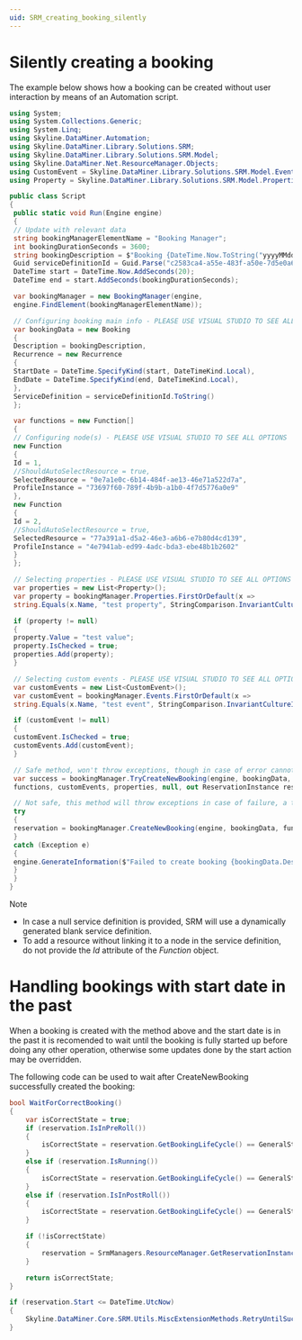 ```yaml
---
uid: SRM_creating_booking_silently
---
```


# Silently creating a booking

The example below shows how a booking can be created without user interaction by means of an Automation script.

```csharp
using System;
using System.Collections.Generic;
using System.Linq;
using Skyline.DataMiner.Automation;
using Skyline.DataMiner.Library.Solutions.SRM;
using Skyline.DataMiner.Library.Solutions.SRM.Model;
using Skyline.DataMiner.Net.ResourceManager.Objects;
using CustomEvent = Skyline.DataMiner.Library.Solutions.SRM.Model.Events.Event;
using Property = Skyline.DataMiner.Library.Solutions.SRM.Model.Properties.Property;

public class Script
{
 public static void Run(Engine engine)
 {
 // Update with relevant data
 string bookingManagerElementName = "Booking Manager";
 int bookingDurationSeconds = 3600;
 string bookingDescription = $"Booking {DateTime.Now.ToString("yyyyMMdd HHmmss")}";
 Guid serviceDefinitionId = Guid.Parse("c2583ca4-a55e-483f-a50e-7d5e0a6b357f");
 DateTime start = DateTime.Now.AddSeconds(20);
 DateTime end = start.AddSeconds(bookingDurationSeconds);

 var bookingManager = new BookingManager(engine,
 engine.FindElement(bookingManagerElementName));

 // Configuring booking main info - PLEASE USE VISUAL STUDIO TO SEE ALL OPTIONS
 var bookingData = new Booking
 {
 Description = bookingDescription,
 Recurrence = new Recurrence
 {
 StartDate = DateTime.SpecifyKind(start, DateTimeKind.Local),
 EndDate = DateTime.SpecifyKind(end, DateTimeKind.Local),
 },
 ServiceDefinition = serviceDefinitionId.ToString()
 };

 var functions = new Function[]
 {
 // Configuring node(s) - PLEASE USE VISUAL STUDIO TO SEE ALL OPTIONS
 new Function
 {
 Id = 1,
 //ShouldAutoSelectResource = true,
 SelectedResource = "0e7a1e0c-6b14-484f-ae13-46e71a522d7a",
 ProfileInstance = "73697f60-789f-4b9b-a1b0-4f7d5776a0e9"
 },
 new Function
 {
 Id = 2,
 //ShouldAutoSelectResource = true,
 SelectedResource = "77a391a1-d5a2-46e3-a6b6-e7b80d4cd139",
 ProfileInstance = "4e7941ab-ed99-4adc-bda3-ebe48b1b2602"
 }
 };

 // Selecting properties - PLEASE USE VISUAL STUDIO TO SEE ALL OPTIONS
 var properties = new List<Property>();
 var property = bookingManager.Properties.FirstOrDefault(x =>
 string.Equals(x.Name, "test property", StringComparison.InvariantCultureIgnoreCase));

 if (property != null)
 {
 property.Value = "test value";
 property.IsChecked = true;
 properties.Add(property);
 }

 // Selecting custom events - PLEASE USE VISUAL STUDIO TO SEE ALL OPTIONS
 var customEvents = new List<CustomEvent>();
 var customEvent = bookingManager.Events.FirstOrDefault(x =>
 string.Equals(x.Name, "test event", StringComparison.InvariantCultureIgnoreCase));

 if (customEvent != null)
 {
 customEvent.IsChecked = true;
 customEvents.Add(customEvent);
 }

 // Safe method, won't throw exceptions, though in case of error cannot be seen
 var success = bookingManager.TryCreateNewBooking(engine, bookingData,
 functions, customEvents, properties, null, out ReservationInstance reservation);

 // Not safe, this method will throw exceptions in case of failure, a try catch is necessary
 try
 {
 reservation = bookingManager.CreateNewBooking(engine, bookingData, functions, customEvents, properties);
 }
 catch (Exception e)
 {
 engine.GenerateInformation($"Failed to create booking {bookingData.Description} due to: {e}");
 }
 }
}
```

> [!NOTE]
>
> - In case a null service definition is provided, SRM will use a dynamically generated blank service definition.<!-- RN 30324 -->
> - To add a resource without linking it to a node in the service definition, do not provide the *Id* attribute of the *Function* object.<!-- RN 30324 -->

# Handling bookings with start date in the past

When a booking is created with the method above and the start date is in the past it is recomended to wait until the booking is fully started up before doing any other operation, otherwise some updates done by the start action may be overridden.

The following code can be used to wait after CreateNewBooking successfully created the booking:

```csharp
bool WaitForCorrectBooking()
{
    var isCorrectState = true;
    if (reservation.IsInPreRoll())
    {
        isCorrectState = reservation.GetBookingLifeCycle() == GeneralStatus.Starting;
    }
    else if (reservation.IsRunning())
    {
        isCorrectState = reservation.GetBookingLifeCycle() == GeneralStatus.Running;
    }
    else if (reservation.IsInPostRoll())
    {
        isCorrectState = reservation.GetBookingLifeCycle() == GeneralStatus.Stopping;
    }

    if (!isCorrectState)
    {
        reservation = SrmManagers.ResourceManager.GetReservationInstance(reservation.ID);
    }

    return isCorrectState;
}

if (reservation.Start <= DateTime.UtcNow)
{
    Skyline.DataMiner.Core.SRM.Utils.MiscExtensionMethods.RetryUntilSuccessOrTimeout(WaitForCorrectBooking, bookingManager.RetryTimeout, bookingManager.RetryInterval);
}
```